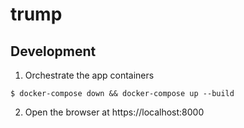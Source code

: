 # trump

## Development

1. Orchestrate the app containers

```
$ docker-compose down && docker-compose up --build
```

2. Open the browser at https://localhost:8000

